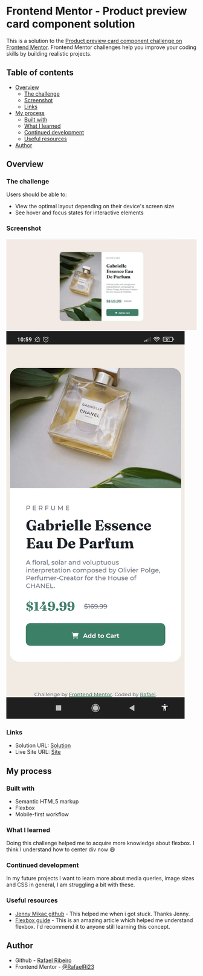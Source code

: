 # Frontend Mentor - Product preview card component solution

This is a solution to the [Product preview card component challenge on Frontend Mentor](https://www.frontendmentor.io/challenges/product-preview-card-component-GO7UmttRfa). Frontend Mentor challenges help you improve your coding skills by building realistic projects. 

## Table of contents

- [Overview](#overview)
  - [The challenge](#the-challenge)
  - [Screenshot](#screenshot)
  - [Links](#links)
- [My process](#my-process)
  - [Built with](#built-with)
  - [What I learned](#what-i-learned)
  - [Continued development](#continued-development)
  - [Useful resources](#useful-resources)
- [Author](#author)


## Overview

### The challenge

Users should be able to:

- View the optimal layout depending on their device's screen size
- See hover and focus states for interactive elements

### Screenshot

![Desktop](./screenshot/desktop.jpeg)
![Mobile](./screenshot/mobile.jpeg)

### Links

- Solution URL: [Solution](https://github.com/RafaelRi23/product-preview-card-component)
- Live Site URL: [Site](https://rafaelri23.github.io/product-preview-card-component/)

## My process

### Built with

- Semantic HTML5 markup
- Flexbox
- Mobile-first workflow


### What I learned

Doing this challenge helped me to acquire more knowledge about flexbox. I think I understand how to center div now :laughing:

### Continued development

In my future projects I want to learn more about media queries, image sizes and CSS in general, I am struggling a bit with these.

### Useful resources

- [Jenny Mikac github](https://github.com/maudlinmandrake) - This helped me when i got stuck. Thanks Jenny.
- [Flexbox guide](https://css-tricks.com/snippets/css/a-guide-to-flexbox/) - This is an amazing article which helped me understand flexbox. I'd recommend it to anyone still learning this concept.

## Author

- Github - [Rafael Ribeiro](https://github.com/RafaelRi23)
- Frontend Mentor - [@RafaelRi23](https://www.frontendmentor.io/profile/RafaelRi23)

